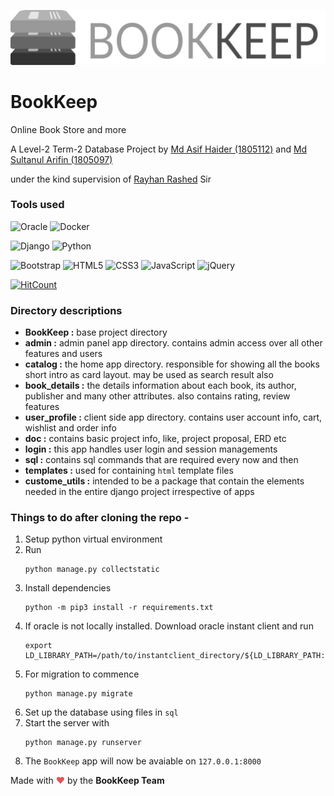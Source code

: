 ![BookKeep](https://github.com/arifinnasif/BookKeep/blob/main/static/logo.svg?raw=true)


# BookKeep

Online Book Store and more

A Level-2 Term-2 Database Project by [Md Asif Haider (1805112)](https://github.com/asifhaider) and [Md Sultanul Arifin (1805097)](https://github.com/arifinnasif)

under the kind supervision of [Rayhan Rashed](https://github.com/rayhanrashed) Sir








### Tools used

![Oracle](https://img.shields.io/badge/Oracle-F80000?style=for-the-badge&logo=oracle&logoColor=white)
![Docker](https://img.shields.io/badge/docker-%230db7ed.svg?style=for-the-badge&logo=docker&logoColor=white)

![Django](https://img.shields.io/badge/django-%23092E20.svg?style=for-the-badge&logo=django&logoColor=white)
![Python](https://img.shields.io/badge/python-3670A0?style=for-the-badge&logo=python&logoColor=ffdd54)

![Bootstrap](https://img.shields.io/badge/bootstrap-%23563D7C.svg?style=for-the-badge&logo=bootstrap&logoColor=white)
![HTML5](https://img.shields.io/badge/html5-%23E34F26.svg?style=for-the-badge&logo=html5&logoColor=white)
![CSS3](https://img.shields.io/badge/css3-%231572B6.svg?style=for-the-badge&logo=css3&logoColor=white)
![JavaScript](https://img.shields.io/badge/javascript-%23323330.svg?style=for-the-badge&logo=javascript&logoColor=%23F7DF1E)
![jQuery](https://img.shields.io/badge/jquery-%230769AD.svg?style=for-the-badge&logo=jquery&logoColor=white)


[![HitCount](http://hits.dwyl.com/arifinnasif/BookKeep.svg)](http://hits.dwyl.com/arifinnasif/BookKeep)
### Directory descriptions
* **BookKeep :** base project directory
* **admin :** admin panel app directory. contains admin access over all other features and users
* **catalog :** the home app directory. responsible for showing all the books short intro as card layout. may be used as search result also
* **book_details :** the details information about each book, its author, publisher and many other attributes. also contains rating, review features
* **user_profile :** client side app directory. contains user account info, cart, wishlist and order info
* **doc :** contains basic project info, like, project proposal, ERD etc
* **login :** this app handles user login and session managements
* **sql :** contains sql commands that are required every now and then
* **templates :** used for containing `html` template files
* **custome_utils :** intended to be a package that contain the elements needed in the entire django project irrespective of apps

### Things to do after cloning the repo -
1. Setup python virtual environment
2. Run
    ```
    python manage.py collectstatic
    ```
3. Install dependencies
	```
	python -m pip3 install -r requirements.txt
	```
4. If oracle is not locally installed. Download oracle instant client and run
	```
	export LD_LIBRARY_PATH=/path/to/instantclient_directory/${LD_LIBRARY_PATH:+:$LD_LIBRARY_PATH}
	```
5. For migration to commence
	```
	python manage.py migrate
	```
5. Set up the database using files in `sql`
6. Start the server with
	```
	python manage.py runserver
	```
7. The `BookKeep` app will now be avaiable on `127.0.0.1:8000`



Made with <span style="color: #e25555;">&#9829;</span> by the **BookKeep Team**
